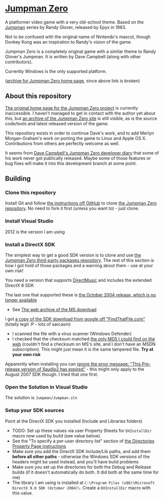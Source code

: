 # [Jumpman Zero](http://www.jumpmanzero.com)

A platformer video game with a very old-school theme. Based on the [Jumpman](http://en.wikipedia.org/wiki/Jumpman) series by Randy Glover, released by Epyx in 1983.

Not to be confused with the original name of Nintendo's mascot, though Donkey Kong was an inspiration to Randy's vision of the game.

Jumpman Zero is a completely original game with a similar theme to Randy Glover's Jumpman. It is written by Dave Campbell (along with other contributors).

Currently Windows is the only supported platform.

([archive for Jumpman Zero home page](http://web.archive.org/web/20120527012046/http://www.jumpmanzero.com/), since above link is broken)

## About this repository

[The original home page for the Jumpman Zero project](http://www.jumpmanzero.com) is currently inaccessible. I haven't managed to get in contact with the author yet about this, but [an archive of the Jumpman Zero site](http://web.archive.org/web/20120527012046/http://www.jumpmanzero.com/) is still visible, as is the source code/tools and latest released version of the game.

This repository exists in order to continue Dave's work, and to add Merlyn Morgan-Graham's work on porting the game to Linux and Apple OS X. Contributions from others are perfectly welcome as well.

It seems from [Dave Campbell's Jumpman Zero developer diary](http://web.archive.org/web/20110713125316/http://www.jumpmanzero.com/pc/diary.htm) that some of his work never got publically released. Maybe some of those features or bug fixes will make it into this development branch at some point.

## Building

### Clone this repository

Install Git and follow [the instructions off GitHub](https://help.github.com/articles/working-with-repositories) to clone [the Jumpman Zero repository](https://github.com/kavika13/jumpmanzero). No need to fork it first (unless you want to) - just clone.

### Install Visual Studio

2012 is the version I am using

### Install a DirectX SDK

The simplest way to get a good SDK version is to clone and use [the Jumpman Zero third-party packages repository](https://github.com/kavika13/jumpmanzero-thirdparty). The rest of this section is how I got hold of those packages and a warning about them - use at your own risk!

You need a version that supports [DirectMusic](http://en.wikipedia.org/wiki/DirectMusic) and includes the extended DirectX 8 SDK

The last one that supported these is [the October 2004 release, which is no longer available](www.microsoft.com/download/en/details.aspx?id=19320)

- See [The web archive of the MS download](http://web.archive.org/web/20111220021902/http://www.microsoft.com/download/en/details.aspx?id=19320)

I got [a copy of the SDK download from google off "FindThatFile.com"](http://www.findthatfile.com/search-608303-fEXE/software-tools-download-dxsdk_oct2004.exe.htm) (totally legit :P - lots of sarcasm)

  - I scanned the file with a virus scanner (Windows Defender)
  - I checked that the checksum matched [the only MD5 I could find on the web](http://www.isthisfilesafe.com/md5/7400ADDC1EF83CC8A813040E192168CA_details.aspx) (couldn't find a checksum on MS's site, and I don't have an MSDN subscription).  This might just mean it is the same tampered file.  **Try at your own risk**

Apparently when installing you can [ignore the error message: "This Pre-release version of Xaudio2 has expired"](http://forum.thegamecreators.com/?m=forum_view&t=185890&b=22) - this might only apply to the August 2007 SDK though.  I tried that one first.

### Open the Solution in Visual Studio

The solution is `Jumpman/Jumpman.sln`

### Setup your SDK sources

Point at the DirectX SDK you installed (Include and Libraries folders)

- TODO: Set up these values via user Property Sheets for `DXInstallDir` macro now used by build (see value below).
- See the "To specify a per-user directory list" section of [the Directories Property Page instructions](http://msdn.microsoft.com/en-us/library/vstudio/ee855621.aspx)
- Make sure you add the DirectX SDK Include/Lib paths, and add them **before all other paths** - otherwise the Windows SDK versions of the headers might be used instead, and you'll have build problems
- Make sure you set up the directories for both the Debug and Release builds (if it doesn't automatically do both.  It did both at the same time for me)
- The library I am using is installed at `C:\Program Files (x86)\Microsoft DirectX 9.0 SDK (October 2004)\`. Create a `DXInstallDir` macro with this value.
